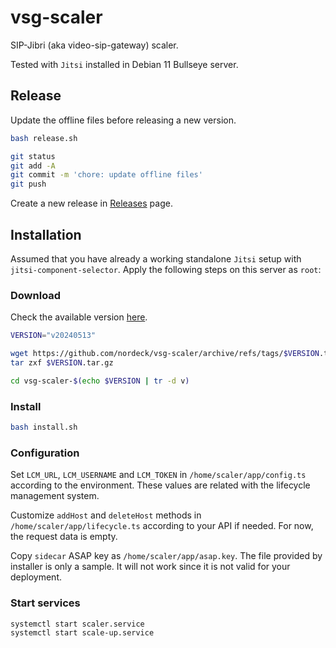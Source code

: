 # vsg-scaler

SIP-Jibri (aka video-sip-gateway) scaler.

Tested with `Jitsi` installed in Debian 11 Bullseye server.

## Release

Update the offline files before releasing a new version.

```bash
bash release.sh

git status
git add -A
git commit -m 'chore: update offline files'
git push
```

Create a new release in
[Releases](https://github.com/nordeck/vsg-scaler/releases) page.

## Installation

Assumed that you have already a working standalone `Jitsi` setup with
`jitsi-component-selector`. Apply the following steps on this server as `root`:

### Download

Check the available version
[here](https://github.com/nordeck/vsg-scaler/releases).

```bash
VERSION="v20240513"

wget https://github.com/nordeck/vsg-scaler/archive/refs/tags/$VERSION.tar.gz
tar zxf $VERSION.tar.gz

cd vsg-scaler-$(echo $VERSION | tr -d v)
```

### Install

```bash
bash install.sh
```

### Configuration

Set `LCM_URL`, `LCM_USERNAME` and `LCM_TOKEN` in `/home/scaler/app/config.ts`
according to the environment. These values are related with the lifecycle
management system.

Customize `addHost` and `deleteHost` methods in `/home/scaler/app/lifecycle.ts`
according to your API if needed. For now, the request data is empty.

Copy `sidecar` ASAP key as `/home/scaler/app/asap.key`. The file provided by
installer is only a sample. It will not work since it is not valid for your
deployment.

### Start services

```bash
systemctl start scaler.service
systemctl start scale-up.service
```
